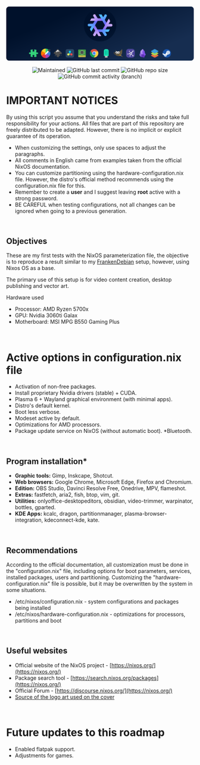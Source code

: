 <p align="center">
<img width="800px" src="https://github.com/eddiecsilva/nixos-dotfilles/blob/main/project_nixos_thumb.png" align="center" alt="white" /><br><br>

<!-- (website for icons: https://shields.io/ ) -->

<img alt="Maintained" src="https://img.shields.io/badge/Maintained%3F-Yes-green">
<img alt="GitHub last commit" src="https://img.shields.io/github/last-commit/eddiecsilva/nixos-dotfilles">
<img alt="GitHub repo size" src="https://img.shields.io/github/repo-size/eddiecsilva/nixos-dotfilles">
<img alt="GitHub commit activity (branch)" src="https://img.shields.io/github/commit-activity/y/eddiecsilva/nixos-dotfilles">

</p>

# IMPORTANT NOTICES
By using this script you assume that you understand the risks and take full responsibility for your actions. All files that are part of this repository are freely distributed to be adapted. However, there is no implicit or explicit guarantee of its operation.

- When customizing the settings, only use spaces to adjust the paragraphs.
- All comments in English came from examples taken from the official NixOS documentation.
- You can customize partitioning using the hardware-configuration.nix file. However, the distro's official method recommends using the configuration.nix file for this.
- Remember to create a **user** and I suggest leaving **root** active with a strong password.
- BE CAREFUL when testing configurations, not all changes can be ignored when going to a previous generation.

</br>

## Objectives
These are my first tests with the NixOS parameterization file, the objective is to reproduce a result similar to my [FrankenDebian](https://github.com/eddiecsilva/debian-post-install) setup, however, using Nixos OS as a base.

The primary use of this setup is for video content creation, desktop publishing and vector art.

Hardware used
- Processor: AMD Ryzen 5700x
- GPU: Nvidia 3060ti Galax
- Motherboard: MSI MPG B550 Gaming Plus

</br>

# Active options in configuration.nix file
* Activation of non-free packages.
* Install proprietary Nvidia drivers (stable) + CUDA.
* Plasma 6 + Wayland graphical environment (with minimal apps).
* Distro's default kernel.
* Boot less verbose.
* Modeset active by default.
* Optimizations for AMD processors.
* Package update service on NixOS (without automatic boot).
*Bluetooth.

</br>

## Program installation*
* **Graphic tools:** Gimp, Inskcape, Shotcut.
* **Web browsers:** Google Chrome, Microsoft Edge, Firefox and Chromium.
* **Edition:** OBS Studio, Davinci Resolve Free, Onedrive, MPV, flameshot.
* **Extras:** fastfetch, aria2, fish, btop, vim, git.
* **Utilities:** onlyoffice-desktopeditors, obsidian, video-trimmer, warpinator, bottles, gparted.
* **KDE Apps:** kcalc, dragon, partitionmanager, plasma-browser-integration, kdeconnect-kde, kate.

</br>

## Recommendations
According to the official documentation, all customization must be done in the "configuration.nix" file, including options for boot parameters, services, installed packages, users and partitioning. Customizing the "hardware-configuration.nix" file is possible, but it may be overwritten by the system in some situations.

* /etc/nixos/configuration.nix - system configurations and packages being installed
* /etc/nixos/hardware-configuration.nix - optimizations for processors, partitions and boot

</br>

## Useful websites
- Official website of the NixOS project - [https://nixos.org/](https://nixos.org/)
- Package search tool - [https://search.nixos.org/packages](https://nixos.org/)
- Official Forum - [https://discourse.nixos.org/](https://nixos.org/)
- [Source of the logo art used on the cover](https://github.com/NixOS/nixos-artwork/issues/50)

</br>

# Future updates to this roadmap
* Enabled flatpak support.
* Adjustments for games.